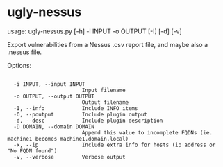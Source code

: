 # ugly-nessus

usage: ugly-nessus.py [-h] -i INPUT -o OUTPUT [-I] [-d] [-v]

Export vulnerabilities from a Nessus .csv report file, and maybe also a .nessus file.

Options:
```

  -i INPUT, --input INPUT
                        Input filename
  -o OUTPUT, --output OUTPUT
                        Output filename
  -I, --info            Include INFO items
  -O, --poutput         Include plugin output
  -d, --desc            Include plugin description
  -D DOMAIN, --domain DOMAIN
                        Append this value to incomplete FQDNs (ie. machine1 becomes machine1.domain.local)
  -x, --ip              Include extra info for hosts (ip address or "No FQDN found")
  -v, --verbose         Verbose output

```
